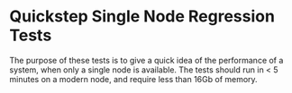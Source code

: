 # Quickstep Single Node Regression Tests

The purpose of these tests is to give a quick idea of the performance of a
system, when only a single node is available.
The tests should run in \< 5 minutes on a modern node,
and require less than 16Gb of memory.
